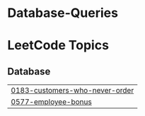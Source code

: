 # Database-Queries
<!---LeetCode Topics Start-->
# LeetCode Topics
## Database
|  |
| ------- |
| [0183-customers-who-never-order](https://github.com/sahildando/Database-Queries/tree/master/0183-customers-who-never-order) |
| [0577-employee-bonus](https://github.com/sahildando/Database-Queries/tree/master/0577-employee-bonus) |
<!---LeetCode Topics End-->